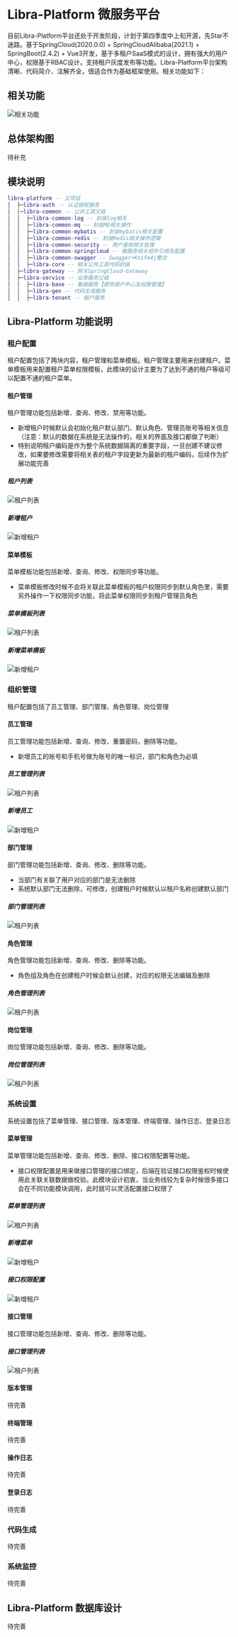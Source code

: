 # Libra-Platform 微服务平台
目前Libra-Platform平台还处于开发阶段，计划于第四季度中上旬开源，先Star不迷路。基于SpringCloud(2020.0.0) + SpringCloudAlibaba(2021.1) + SpringBoot(2.4.2) + Vue3开发，基于多租户SaaS模式的设计，拥有强大的用户中心，权限基于RBAC设计，支持租户灰度发布等功能。Libra-Platform平台架构清晰、代码简介、注解齐全，很适合作为基础框架使用。相关功能如下：
## 相关功能
![相关功能](./docs/img/Libra-Platform平台规划.png)

## 总体架构图
待补充

## 模块说明
```lua
libra-platform -- 父项目
│  ├─libra-auth -- 认证授权服务
│  │─libra-common -- 公共工具父级
│  │  ├─libra-common-log -- 封装log相关
│  │  ├─libra-common-mq -- 封装MQ相关操作
│  │  ├─libra-common-mybatis -- 封装mybatis相关配置
│  │  ├─libra-common-redis -- 封装Redis相关操作逻辑
│  │  ├─libra-common-security -- 用户鉴权相关处理
│  │  ├─libra-common-springcloud -- 微服务相关组件引用及配置
│  │  ├─libra-common-swagger -- Swagger+Knife4j整合
│  │  ├─libra-core -- 相关公共工具代码封装
│  ├─libra-gateway -- 网关SpringCloud-Gateway
│  ├─libra-service -- 业务服务父级
│  │  ├─libra-base -- 基础服务【提供用户中心及权限管理】
│  │  ├─libra-gen -- 代码生成服务
│  │  ├─libra-tenant -- 租户服务
```

## Libra-Platform 功能说明

### 租户配置
租户配置包括了两块内容，租户管理和菜单模板。租户管理主要用来创建租户。菜单模板用来配置租户菜单权限模板，此模块的设计主要为了达到不通的租户等级可以配置不通的租户菜单。
#### 租户管理
租户管理功能包括新增、查询、修改、禁用等功能。
- 新增租户时候默认会初始化租户默认部门、默认角色、管理员账号等相关信息（注意：默认的数据在系统是无法操作的，相关的界面及接口都做了判断）
- 特别说明租户编码是作为整个系统数据隔离的重要字段，一旦创建不建议修改，如果要修改需要将相关表的租户字段更新为最新的租户编码，后续作为扩展功能完善

##### 租户列表
![租户列表](./docs/img/tenant-list.png)
##### 新增租户
![新增租户](./docs/img/tenant-add.png)

#### 菜单模板
菜单模板功能包括新增、查询、修改、权限同步等功能。
- 菜单模板修改时候不会将关联此菜单模板的租户权限同步到默认角色里，需要另外操作一下权限同步功能，将此菜单权限同步到租户管理员角色

##### 菜单模板列表
![租户列表](./docs/img/tenant-menu-listt.png)
##### 新增菜单模板
![新增租户](./docs/img/tenant-menu-add.png)


### 组织管理
租户配置包括了员工管理、部门管理、角色管理、岗位管理
#### 员工管理
员工管理功能包括新增、查询、修改、重置密码，删除等功能。
- 新增员工的账号和手机号做为账号的唯一标识，部门和角色为必填

##### 员工管理列表
![租户列表](./docs/img/p-emp-list.png)
##### 新增员工
![新增租户](./docs/img/p-emp-add.png)

#### 部门管理
部门管理功能包括新增、查询、修改、删除等功能。
- 当部门有关联了用户对应的部门是无法删除
- 系统默认部门无法删除，可修改，创建租户时候默认以租户名称创建默认部门
##### 部门管理列表
![租户列表](./docs/img/p-dept-list.png)

#### 角色管理
角色管理功能包括新增、查询、修改、删除等功能。
- 角色组及角色在创建租户时候会默认创建，对应的权限无法编辑及删除
##### 角色管理列表
![租户列表](./docs/img/p-role-list.png)

#### 岗位管理
岗位管理功能包括新增、查询、修改、删除等功能。
##### 岗位管理列表
![租户列表](./docs/img/p-position-list.png)

### 系统设置
系统设置包括了菜单管理、接口管理、版本管理、终端管理、操作日志、登录日志
#### 菜单管理
菜单管理功能包括新增、查询、修改、删除、接口权限配置等功能。
- 接口权限配置是用来做接口管理的接口绑定，后端在验证接口权限鉴权时候使用此关联关联数据做校验。此模块设计初衷，当业务线较为复杂时候很多接口会在不同功能模块调用，此时就可以灵活配置接口权限了

##### 菜单管理列表
![租户列表](./docs/img/system-menu-list.png)
##### 新增菜单
![新增租户](./docs/img/system-menu-add.png)
##### 接口权限配置
![新增租户](./docs/img/system-menu-interface-add.png)

#### 接口管理
接口管理功能包括新增、查询、修改、删除等功能。
##### 接口管理列表
![租户列表](./docs/img/system-interface-list.png)

#### 版本管理
待完善

#### 终端管理
待完善

#### 操作日志
待完善

#### 登录日志
待完善

### 代码生成
待完善

### 系统监控
待完善

## Libra-Platform 数据库设计
待完善



